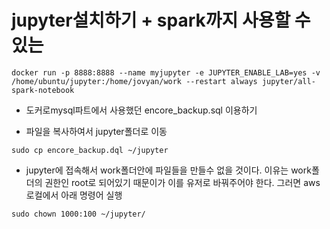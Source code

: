# jupyter설치하기 + spark까지 사용할 수 있는
```
docker run -p 8888:8888 --name myjupyter -e JUPYTER_ENABLE_LAB=yes -v /home/ubuntu/jupyter:/home/jovyan/work --restart always jupyter/all-spark-notebook
```
- 도커로mysql파트에서 사용했던 encore_backup.sql 이용하기

- 파일을 복사하여서 jupyter폴더로 이동
```
sudo cp encore_backup.dql ~/jupyter
```

- jupyter에 접속해서 work폴더안에 파일들을 만들수 없을 것이다. 이유는 work폴더의 권한인 root로 되어있기 때문이가 이를 유저로 바꿔주어야 한다. 그러면 aws로컬에서 아래 명령어 실행
```
sudo chown 1000:100 ~/jupyter/
```